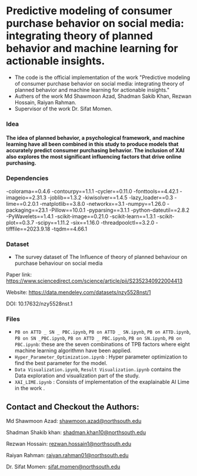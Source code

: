 # Predictive modeling of consumer purchase behavior on social media: integrating theory of planned behavior and machine learning for actionable insights.
* The code is the official implementation of the work "Predictive modeling of consumer purchase behavior on social media: integrating theory of planned behavior and machine learning for actionable insights."
* Authers of the work Md Shawmoon Azad, Shadman Sakib Khan, Rezwan Hossain, Raiyan Rahman.
* Supervisor of the work Dr. Sifat Momen.

### Idea
#### The idea of planned behavior, a psychological framework, and machine learning have all been combined in this study to produce models that accurately predict consumer purchasing behavior. The inclusion of XAI also explores the most significant influencing factors that drive online purchasing.
  
### Dependencies
<!-- - python>=3.7
- scikit-plot
- lime -->
-colorama==0.4.6
-contourpy==1.1.1
-cycler==0.11.0
-fonttools==4.42.1
-imageio==2.31.3
-joblib==1.3.2
-kiwisolver==1.4.5
-lazy_loader==0.3
-lime==0.2.0.1
-matplotlib==3.8.0
-networkx==3.1
-numpy==1.26.0
-packaging==23.1
-Pillow==10.0.1
-pyparsing==3.1.1
-python-dateutil==2.8.2
-PyWavelets==1.4.1
-scikit-image==0.21.0
-scikit-learn==1.3.1
-scikit-plot==0.3.7
-scipy==1.11.2
-six==1.16.0
-threadpoolctl==3.2.0
-tifffile==2023.9.18
-tqdm==4.66.1

### Dataset

* The survey dataset of The Influence of theory of planned behaviour on purchase behaviour on social media

Paper link: https://www.sciencedirect.com/science/article/pii/S2352340922004413

Website: https://data.mendeley.com/datasets/nzy5528nst/1

DOI: 10.17632/nzy5528nst.1

### Files

* `PB on ATTD _ SN _ PBC.ipynb`, `PB on ATTD _ SN.ipynb`, `PB on ATTD.ipynb`, `PB on SN _PBC.ipynb`, `PB on ATTD _ PBC.ipynb`, `PB on SN.ipynb`, `PB on PBC.ipynb`: these are the seven combinations of TPB factors where eight machine learning algorithmn have been applied.
* `Hyper_Parameter_Optimization.ipynb` : Hyper parameter optimization to find the best parameter for the model.
* `Data Visualization.ipynb`, `Result Visualization.ipynb` contains the Data exploration and visualization part of the study.
* `XAI_LIME.ipynb` : Consists of implementation of the exaplainable AI Lime in the work .

## Contact and Checkout the Authors:
Md Shawmoon Azad: shawmoon.azad@northsouth.edu

Shadman Shakib khan: shadman.khan10@northsouth.edu

Rezwan Hossain: rezwan.hossain1@northsouth.edu

Raiyan Rahman: raiyan.rahman01@northsouth.edu

Dr. Sifat Momen: sifat.momen@northsouth.edu 
